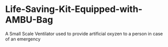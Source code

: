 # Life-Saving-Kit-Equipped-with-AMBU-Bag
A Small Scale Ventilator used to provide artificial oxyzen to a person in case of an emergency
